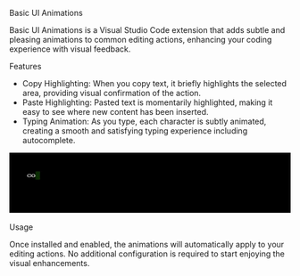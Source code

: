 Basic UI Animations

Basic UI Animations is a Visual Studio Code extension that adds subtle and pleasing animations to common editing actions, enhancing your coding experience with visual feedback.

Features

- Copy Highlighting: When you copy text, it briefly highlights the selected area, providing visual confirmation of the action.
- Paste Highlighting: Pasted text is momentarily highlighted, making it easy to see where new content has been inserted.
- Typing Animation: As you type, each character is subtly animated, creating a smooth and satisfying typing experience including autocomplete.

<img src="resources/basicuianimations.gif" alt="demo">

Usage

Once installed and enabled, the animations will automatically apply to your editing actions. No additional configuration is required to start enjoying the visual enhancements.

